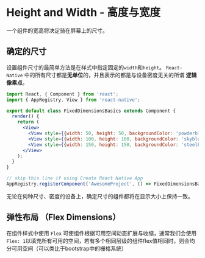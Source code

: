 # Height and Width - 高度与宽度
一个组件的宽高将决定骑在屏幕上的尺寸。

## 确定的尺寸

设置组件尺寸的最简单方法是在样式中指定固定的`width`和`height`。 `React-Native` 中的所有尺寸都是**无单位**的，并且表示的都是与设备密度无关的所谓 **逻辑像素点**。

``` jsx
import React, { Component } from 'react';
import { AppRegistry, View } from 'react-native';

export default class FixedDimensionsBasics extends Component {
  render() {
    return (
      <View>
        <View style={{width: 50, height: 50, backgroundColor: 'powderblue'}} />
        <View style={{width: 100, height: 100, backgroundColor: 'skyblue'}} />
        <View style={{width: 150, height: 150, backgroundColor: 'steelblue'}} />
      </View>
    );
  }
}

// skip this line if using Create React Native App
AppRegistry.registerComponent('AwesomeProject', () => FixedDimensionsBasics);

```
无论在何种尺寸、密度的设备上，确定尺寸的组件都将在显示大小上保持一致。


## 弹性布局 （Flex Dimensions）
在组件样式中使用 `Flex` 可使组件根据可用空间动态扩展与收缩，通常我们会使用 `Flex: 1`以填充所有可用的空间，若有多个相同层级的组件flex值相同时，则会均分可用空间（可以类比于bootstrap中的栅格系统）


